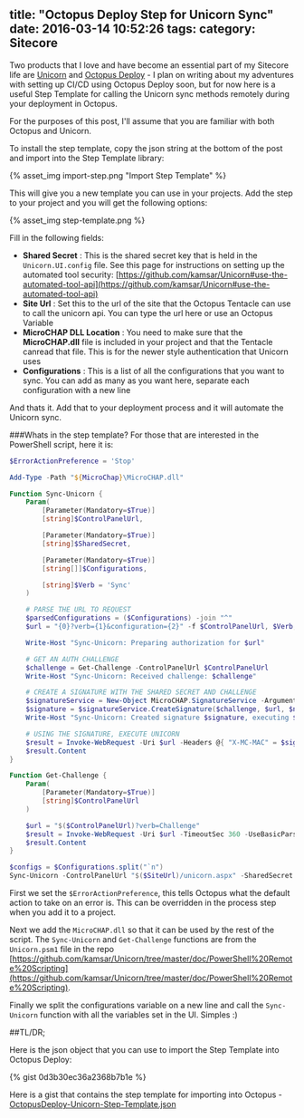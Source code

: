 title: "Octopus Deploy Step for Unicorn Sync"
date: 2016-03-14 10:52:26
tags:
category: Sitecore
---

Two products that I love and have become an essential part of my Sitecore life are [Unicorn](https://github.com/kamsar/Unicorn) and [Octopus Deploy](https://octopus.com) - I plan on writing about my adventures with setting up CI/CD using Octopus Deploy soon, but for now here is a useful Step Template for calling the Unicorn sync methods remotely during your deployment in Octopus.

For the purposes of this post, I'll assume that you are familiar with both Octopus and Unicorn.

To install the step template, copy the json string at the bottom of the post and import into the Step Template library:

{% asset_img import-step.png "Import Step Template" %}

This will give you a new template you can use in your projects. Add the step to your project and you will get the following options:

{% asset_img step-template.png %}

Fill in the following fields:

* **Shared Secret** : This is the shared secret key that is held in the `Unicorn.UI.config` file. See this page for instructions on setting up the automated tool security: [https://github.com/kamsar/Unicorn#use-the-automated-tool-api](https://github.com/kamsar/Unicorn#use-the-automated-tool-api)
* **Site Url** : Set this to the url of the site that the Octopus Tentacle can use to call the unicorn api. You can type the url here or use an Octopus Variable
* **MicroCHAP DLL Location** : You need to make sure that the **MicroCHAP.dll** file is included in your project and that the Tentacle canread that file. This is for the newer style authentication that Unicorn uses
* **Configurations** : This is a list of all the configurations that you want to sync. You can add as many as you want here, separate each configuration with a new line

And thats it. Add that to your deployment process and it will automate the Unicorn sync.

###Whats in the step template?
For those that are interested in the PowerShell script, here it is:

```powershell
$ErrorActionPreference = 'Stop'

Add-Type -Path "${MicroChap}\MicroCHAP.dll"

Function Sync-Unicorn {
	Param(
		[Parameter(Mandatory=$True)]
		[string]$ControlPanelUrl,

		[Parameter(Mandatory=$True)]
		[string]$SharedSecret,

		[Parameter(Mandatory=$True)]
		[string[]]$Configurations,

		[string]$Verb = 'Sync'
	)

	# PARSE THE URL TO REQUEST
	$parsedConfigurations = ($Configurations) -join "^"
	$url = "{0}?verb={1}&configuration={2}" -f $ControlPanelUrl, $Verb, $parsedConfigurations

	Write-Host "Sync-Unicorn: Preparing authorization for $url"

	# GET AN AUTH CHALLENGE
	$challenge = Get-Challenge -ControlPanelUrl $ControlPanelUrl
	Write-Host "Sync-Unicorn: Received challenge: $challenge"

	# CREATE A SIGNATURE WITH THE SHARED SECRET AND CHALLENGE
	$signatureService = New-Object MicroCHAP.SignatureService -ArgumentList $SharedSecret
	$signature = $signatureService.CreateSignature($challenge, $url, $null)
	Write-Host "Sync-Unicorn: Created signature $signature, executing $Verb..."

	# USING THE SIGNATURE, EXECUTE UNICORN
	$result = Invoke-WebRequest -Uri $url -Headers @{ "X-MC-MAC" = $signature; "X-MC-Nonce" = $challenge } -TimeoutSec 10800 -UseBasicParsing
	$result.Content
}

Function Get-Challenge {
	Param(
		[Parameter(Mandatory=$True)]
		[string]$ControlPanelUrl
	)

	$url = "$($ControlPanelUrl)?verb=Challenge"
	$result = Invoke-WebRequest -Uri $url -TimeoutSec 360 -UseBasicParsing
	$result.Content
}

$configs = $Configurations.split("`n")
Sync-Unicorn -ControlPanelUrl "$($SiteUrl)/unicorn.aspx" -SharedSecret $SharedSecret -Configurations $configs
```

First we set the `$ErrorActionPreference`, this tells Octopus what the default action to take on an error is. This can be overridden in the process step when you add it to a project.

Next we add the `MicroCHAP.dll` so that it can be used by the rest of the script. The `Sync-Unicorn` and `Get-Challenge` functions are from the `Unicorn.psm1` file in the repo [https://github.com/kamsar/Unicorn/tree/master/doc/PowerShell%20Remote%20Scripting](https://github.com/kamsar/Unicorn/tree/master/doc/PowerShell%20Remote%20Scripting).

Finally we split the configurations variable on a new line and call the `Sync-Unicorn` function with all the variables set in the UI. Simples :)

##TL/DR;

Here is the json object that you can use to import the Step Template into Octopus Deploy:

{% gist 0d3b30ec36a2368b7b1e %}


Here is a gist that contains the step template for importing into Octopus - [OctopusDeploy-Unicorn-Step-Template.json](https://gist.github.com/GuitarRich/0d3b30ec36a2368b7b1e#file-octopusdeploy-unicorn-step-template-json)